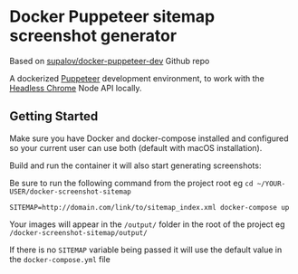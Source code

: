 # Docker Puppeteer sitemap screenshot generator

Based on [supalov/docker-puppeteer-dev](https://stackoverflow.com/questions/35093256/how-do-i-pass-an-argument-along-with-docker-compose-up) Github repo

A dockerized [Puppeteer](https://github.com/GoogleChrome/puppeteer) development environment, to work with the [Headless Chrome](https://developers.google.com/web/updates/2017/04/headless-chrome) Node API locally.

## Getting Started

Make sure you have Docker and docker-compose installed and configured so your current user can use both (default with macOS installation). 

Build and run the container it will also start generating screenshots:

Be sure to run the following command from the project root eg `cd ~/YOUR-USER/docker-screenshot-sitemap`

```
SITEMAP=http://domain.com/link/to/sitemap_index.xml docker-compose up
```

Your images will appear in the `/output/` folder in the root of the project eg `/docker-screenshot-sitemap/output/`

If there is no `SITEMAP` variable being passed it will use the default value in the `docker-compose.yml` file
